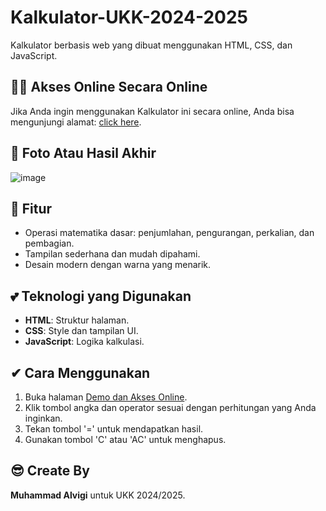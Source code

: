 # Kalkulator-UKK-2024-2025


Kalkulator berbasis web yang dibuat menggunakan HTML, CSS, dan JavaScript.

## 🐱‍👤 Akses Online Secara Online
Jika Anda ingin menggunakan Kalkulator ini secara online, Anda bisa mengunjungi alamat:
[click here](https://muhammadalvigi.github.io/Kalkulator-UKK-2024-2025/indexx.html).

## 📸 Foto Atau Hasil Akhir
![image](https://github.com/user-attachments/assets/2beb3a0d-9e70-493f-8675-c0ce97cd39fa)



## 💯 Fitur
- Operasi matematika dasar: penjumlahan, pengurangan, perkalian, dan pembagian.
- Tampilan sederhana dan mudah dipahami.
- Desain modern dengan warna yang menarik.

## 💕 Teknologi yang Digunakan
- **HTML**: Struktur halaman.
- **CSS**: Style dan tampilan UI.
- **JavaScript**: Logika kalkulasi.

## ✔ Cara Menggunakan
1. Buka halaman [Demo dan Akses Online](https://muhammadalvigi.github.io/Kalkulator-UKK-2024-2025/indexx.html).
2. Klik tombol angka dan operator sesuai dengan perhitungan yang Anda inginkan.
3. Tekan tombol '=' untuk mendapatkan hasil.
4. Gunakan tombol 'C' atau 'AC' untuk menghapus.

## 😎 Create By
**Muhammad Alvigi** untuk UKK 2024/2025.
